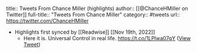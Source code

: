 title:: Tweets From Chance Miller (highlights)
author:: [[@ChanceHMiller on Twitter]]
full-title:: "Tweets From Chance Miller"
category:: #tweets
url:: https://twitter.com/ChanceHMiller

- Highlights first synced by [[Readwise]] [[Nov 19th, 2022]]
	- Here it is. Universal Control in real life. https://t.co/1LPlwa07qY ([View Tweet](https://twitter.com/ChanceHMiller/status/1486784719261945858))